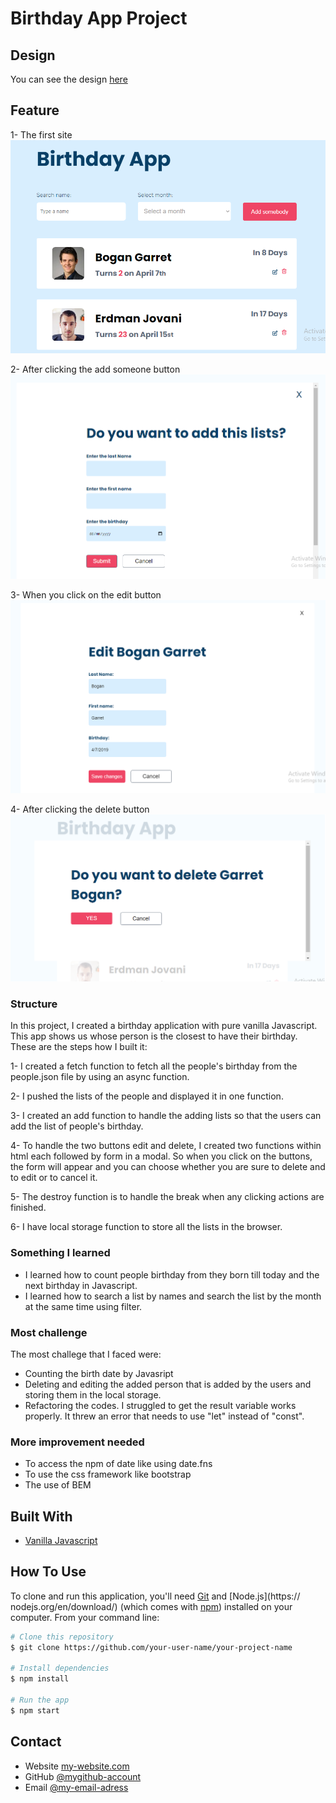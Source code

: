 #  **Birthday App Project**

## Design 

You can see the design [here](https://birthday-app-petah.netlify.app)

## **Feature**
1- The first site
![birthday app](./birthday-app.png)

2- After clicking the add someone button
![add someone](./birthday-add-list.png)

3- When you click on the edit button
![edit button](./birthday-edit-list.png)

4- After clicking the delete button
![delete list](./birthday-delete-list.png)


### **Structure**
In this project, I created a birthday application with pure vanilla Javascript. This app shows us whose person is the closest to have their birthday. These are the steps how I built it:

1- I created a fetch function to fetch all the people's birthday from the people.json file by using an async function.

2- I pushed the lists of the people and displayed it in one function.

3- I created an add function to handle the adding lists so that the users can add the list of people's birthday.

4- To handle the two buttons edit and delete, I created two functions within html each followed by form in a modal. So when you click on the buttons, the form will appear and you can choose whether you are sure to delete and to edit or to cancel it.

5- The destroy function is to handle the break when any clicking actions are finished.

6- I have local storage function to store all the lists in the browser.

### **Something I learned**

- I learned how to count people birthday from they born till today and the next birthday in Javascript. 
- I learned how to search a list by names and search the list by the month at the same time using filter.

### **Most challenge**

The most challege that I faced were:
- Counting the birth date by Javasript
- Deleting and editing the added person that is added by the users and storing them in the local storage.
- Refactoring the codes. I struggled to get the result variable works properly. It threw an error that needs to use "let" instead of "const".


### **More improvement needed**

- To access the npm of date like using <a>date.fns</a>
- To use the css framework like <a>bootstrap</a>
- The use of <a>BEM</a>


## **Built With**

-   [Vanilla Javascript](https://vanilla.js.org/)

## **How To Use**

<!-- Example: -->

To clone and run this application, you'll need [Git](https://git-scm.com) and [Node.js](https://
nodejs.org/en/download/) (which comes with [npm](http://npmjs.com)) installed on your computer. 
From your command line:

```bash
# Clone this repository
$ git clone https://github.com/your-user-name/your-project-name

# Install dependencies
$ npm install

# Run the app
$ npm start
```

## **Contact**

-   Website [my-website.com](https://birthday-app-petah.netlify.app)
-   GitHub [@mygithub-account](https://github.com/Tiaraha-funny/birthday-app)
-   Email [@my-email-adress](mailto:peta.jea@onja.org)